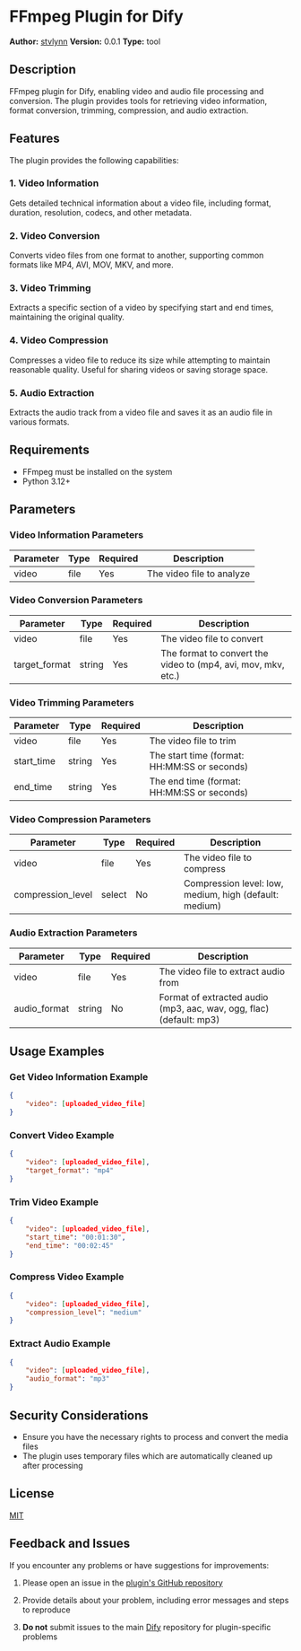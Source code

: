 # FFmpeg Plugin for Dify

**Author:** [stvlynn](https://github.com/stvlynn)
**Version:** 0.0.1
**Type:** tool

## Description

FFmpeg plugin for Dify, enabling video and audio file processing and conversion. The plugin provides tools for retrieving video information, format conversion, trimming, compression, and audio extraction.

## Features

The plugin provides the following capabilities:

### 1. Video Information

Gets detailed technical information about a video file, including format, duration, resolution, codecs, and other metadata.

### 2. Video Conversion

Converts video files from one format to another, supporting common formats like MP4, AVI, MOV, MKV, and more.

### 3. Video Trimming

Extracts a specific section of a video by specifying start and end times, maintaining the original quality.

### 4. Video Compression

Compresses a video file to reduce its size while attempting to maintain reasonable quality. Useful for sharing videos or saving storage space.

### 5. Audio Extraction

Extracts the audio track from a video file and saves it as an audio file in various formats.

## Requirements

- FFmpeg must be installed on the system
- Python 3.12+

## Parameters

### Video Information Parameters

| Parameter | Type | Required | Description |
|-----------|------|----------|-------------|
| video | file | Yes | The video file to analyze |

### Video Conversion Parameters

| Parameter | Type | Required | Description |
|-----------|------|----------|-------------|
| video | file | Yes | The video file to convert |
| target_format | string | Yes | The format to convert the video to (mp4, avi, mov, mkv, etc.) |

### Video Trimming Parameters

| Parameter | Type | Required | Description |
|-----------|------|----------|-------------|
| video | file | Yes | The video file to trim |
| start_time | string | Yes | The start time (format: HH:MM:SS or seconds) |
| end_time | string | Yes | The end time (format: HH:MM:SS or seconds) |

### Video Compression Parameters

| Parameter | Type | Required | Description |
|-----------|------|----------|-------------|
| video | file | Yes | The video file to compress |
| compression_level | select | No | Compression level: low, medium, high (default: medium) |

### Audio Extraction Parameters

| Parameter | Type | Required | Description |
|-----------|------|----------|-------------|
| video | file | Yes | The video file to extract audio from |
| audio_format | string | No | Format of extracted audio (mp3, aac, wav, ogg, flac) (default: mp3) |

## Usage Examples

### Get Video Information Example

```json
{
    "video": [uploaded_video_file]
}
```

### Convert Video Example

```json
{
    "video": [uploaded_video_file],
    "target_format": "mp4"
}
```

### Trim Video Example

```json
{
    "video": [uploaded_video_file],
    "start_time": "00:01:30",
    "end_time": "00:02:45"
}
```

### Compress Video Example

```json
{
    "video": [uploaded_video_file],
    "compression_level": "medium"
}
```

### Extract Audio Example

```json
{
    "video": [uploaded_video_file],
    "audio_format": "mp3"
}
```

## Security Considerations

- Ensure you have the necessary rights to process and convert the media files
- The plugin uses temporary files which are automatically cleaned up after processing

## License

[MIT](./LICENSE)

## Feedback and Issues

If you encounter any problems or have suggestions for improvements:

1. Please open an issue in the [plugin's GitHub repository](https://github.com/stvlynn/ffmpeg-Dify-Plugin/issues)

2. Provide details about your problem, including error messages and steps to reproduce

3. **Do not** submit issues to the main [Dify](https://github.com/langgenius/dify) repository for plugin-specific problems



